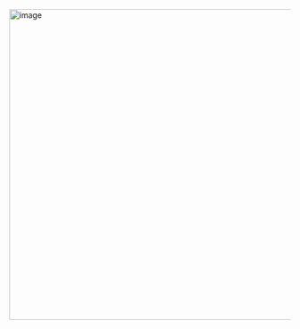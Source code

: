 <img width="922" height="556" alt="image" src="https://github.com/user-attachments/assets/978ee158-b4c3-4bbd-a1ca-6f90e1341024" />
